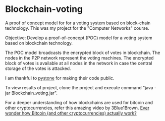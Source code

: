 # Blockchain-voting
A proof of concept model for for a voting system based on block-chain technology. This was my project for the "Computer Networks" course.

Objective: Develop a proof-of-concept (POC) model for a voting system based on blockchain technology.

The POC model broadcasts the encrypted block of votes in blockchain.
The nodes in the P2P network represent the voting machines.
The encrypted block of votes is available at all nodes in the network in case the central storage of the votes is
attacked.

I am thankful to [pystone](https://github.com/pystone/ProcessMigration) for making their code public.

To view results of project, clone the project and execute command "java -jar Blockchain_voting.jar".

For a deeper understanding of how blockchains are used for bitcoin and other cryptocurrencies, refer this amazing video by 3Blue1Brown. [Ever wonder how Bitcoin (and other cryptocurrencies) actually work?](https://www.youtube.com/watch?v=bBC-nXj3Ng4)
